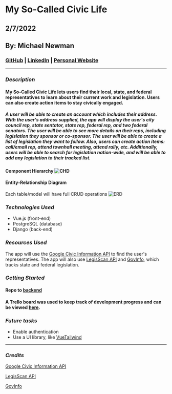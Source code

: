 # My So-Called Civic Life

## 2/7/2022

## By: Michael Newman

### [GitHub](https://github.com/therealmikenew) | [LinkedIn](https://www.linkedin.com/in/therealmichaelnewman/) | [Personal Website](https://www.therealmichaelnewman.com/)

---

### **_Description_**

#### My So-Called Civic Life lets users find their local, state, and federal representatives to learn about their current work and legislation. Users can also create action items to stay civically engaged.

##### A user will be able to create an account which includes their address. With the user's address supplied, the app will display the user's city council rep, state sentator, state rep, federal rep, and two federal senators. The user will be able to see more details on their reps, including legislation they sponsor or co-sponsor. The user will be able to create a list of legislation they want to follow. Also, users can create action items: call/email rep, attend townhall meeting, attend rally, etc. Additionally, users will be able to search for legislation nation-wide, and will be able to add any legislation to their tracked list.

#### Component Hierarchy ![CHD](https://i.imgur.com/iPFPKE1.jpg)

#### Entity-Relationship Diagram
Each table/model will have full CRUD operations
![ERD](https://i.imgur.com/hZkWJsU.jpg)



### **_Technologies Used_**

- Vue.js (front-end)
- PostgreSQL (database)
- Django (back-end)

### **_Resources Used_**

The app will use the [Google Civic Information API](https://developers.google.com/civic-information) to find the user's representatives. The app will also use [LegisScan API](https://legiscan.com/legiscan) and [GovInfo](https://api.govinfo.gov/docs/), which tracks state and federal legislation.


### **_Getting Started_**

#### Repo to [backend](https://github.com/therealmikenew/my-so-called-civic-life-backend)


#### A Trello board was used to keep track of development progress and can be viewed [here](https://trello.com/b/FsDopsjn/my-so-called-civic-life).


### **_Future tasks_**

- Enable authentication
- Use a UI library, like [VueTailwind](https://www.vue-tailwind.com/)

---

### **_Credits_**

[Google Civic Information API](https://developers.google.com/civic-information)

[LegisScan API](https://legiscan.com/legiscan)

[GovInfo](https://api.govinfo.gov/docs/)



